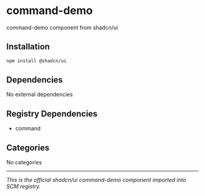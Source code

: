 # command-demo

command-demo component from shadcn/ui

## Installation

```bash
npm install @shadcn/ui
```

## Dependencies

No external dependencies

## Registry Dependencies

- command

## Categories

No categories

---

*This is the official shadcn/ui command-demo component imported into SCM registry.*
